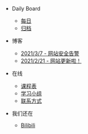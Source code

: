 ﻿- Daily Board
  - [每日](db/dbtoday.md)
  - [归档](db/archived.md)
  
- 博客
  - [2021/3/7 - 网站安全告警](blog/newsite.md)
  - [2021/2/21 - 网站更新啦！](blog/safety.md)

- 在线
  - [课程表](nsonline/timetable2021.md)
  - [学习小组](nsonline/studygroups.md)
  - [联系方式](nsonline/contactform.md)

- 我们还在
  - [Bilibili](https://m.bilibili.com/space/1668916597)